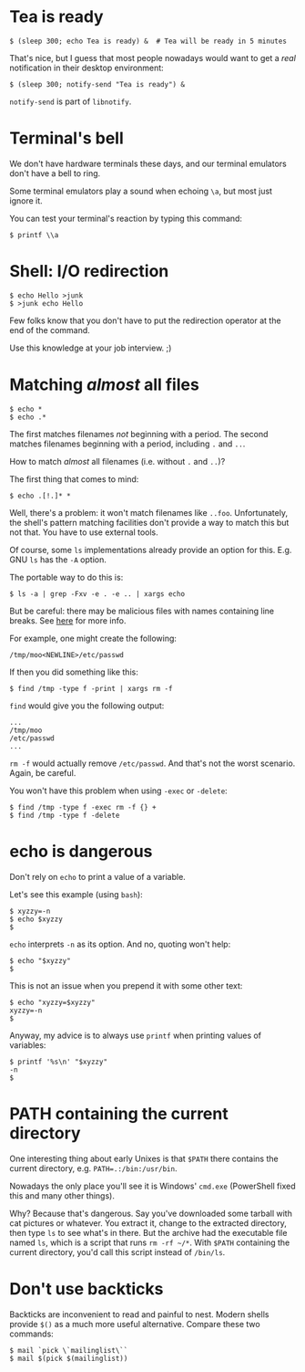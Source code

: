 # Tea is ready

```
$ (sleep 300; echo Tea is ready) &  # Tea will be ready in 5 minutes
```

That's nice, but I guess that most people nowadays would want to get
a *real* notification in their desktop environment:
```
$ (sleep 300; notify-send "Tea is ready") &
```

`notify-send` is part of `libnotify`.


# Terminal's bell

We don't have hardware terminals these days, and our terminal emulators
don't have a bell to ring.

Some terminal emulators play a sound when echoing `\a`, but most just
ignore it.

You can test your terminal's reaction by typing this command:
```
$ printf \\a
```


# Shell: I/O redirection

```
$ echo Hello >junk
$ >junk echo Hello
```

Few folks know that you don't have to put the redirection operator at the end
of the command.

Use this knowledge at your job interview. ;)


# Matching *almost* all files

```
$ echo *
$ echo .*
```

The first matches filenames *not* beginning with a period.
The second matches filenames beginning with a period, including `.` and `..`.

How to match *almost* all filenames (i.e. without `.` and `..`)?

The first thing that comes to mind:
```
$ echo .[!.]* *
```

Well, there's a problem: it won't match filenames like `..foo`.
Unfortunately, the shell's pattern matching facilities don't provide a way
to match this but not that. You have to use external tools.

Of course, some `ls` implementations already provide an option for this.
E.g. GNU `ls` has the `-A` option.

The portable way to do this is:
```
$ ls -a | grep -Fxv -e . -e .. | xargs echo
```

But be careful: there may be malicious files with names containing line breaks.
See [here][backticks-danger] for more info.

For example, one might create the following:
```
/tmp/moo<NEWLINE>/etc/passwd
```

If then you did something like this:
```
$ find /tmp -type f -print | xargs rm -f
```

`find` would give you the following output:
```
...
/tmp/moo
/etc/passwd
...
```

`rm -f` would actually remove `/etc/passwd`.
And that's not the worst scenario. Again, be careful.

You won't have this problem when using `-exec` or `-delete`:
```
$ find /tmp -type f -exec rm -f {} +
$ find /tmp -type f -delete
```


# echo is dangerous

Don't rely on `echo` to print a value of a variable.

Let's see this example (using `bash`):
```
$ xyzzy=-n
$ echo $xyzzy
$
```

`echo` interprets `-n` as its option. And no, quoting won't help:
```
$ echo "$xyzzy"
$
```

This is not an issue when you prepend it with some other text:
```
$ echo "xyzzy=$xyzzy"
xyzzy=-n
$
```

Anyway, my advice is to always use `printf` when printing values of variables:
```
$ printf '%s\n' "$xyzzy"
-n
$
```


# PATH containing the current directory

One interesting thing about early Unixes is that `$PATH` there contains
the current directory, e.g. `PATH=.:/bin:/usr/bin`.

Nowadays the only place you'll see it is Windows' `cmd.exe` (PowerShell fixed
this and many other things).

Why? Because that's dangerous. Say you've downloaded some tarball with
cat pictures or whatever. You extract it, change to the extracted directory,
then type `ls` to see what's in there. But the archive had the executable file
named `ls`, which is a script that runs `rm -rf ~/*`. With `$PATH` containing
the current directory, you'd call this script instead of `/bin/ls`.


# Don't use backticks

Backticks are inconvenient to read and painful to nest. Modern shells
provide `$()` as a much more useful alternative. Compare these two commands:
```
$ mail `pick \`mailinglist\``
$ mail $(pick $(mailinglist))
```


[backticks-danger]: http://porkmail.org/era/unix/award.html#arg-max
